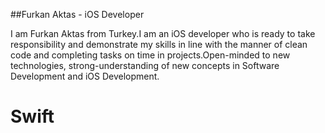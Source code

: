 ##Furkan Aktas - iOS Developer 

I am Furkan Aktas from Turkey.I am an iOS developer who is ready to take responsibility and demonstrate my skills in line with the manner of clean code and completing tasks on time in projects.Open-minded to new technologies, strong-understanding of new concepts in Software Development and iOS Development.


<h1>Swift</h1>





